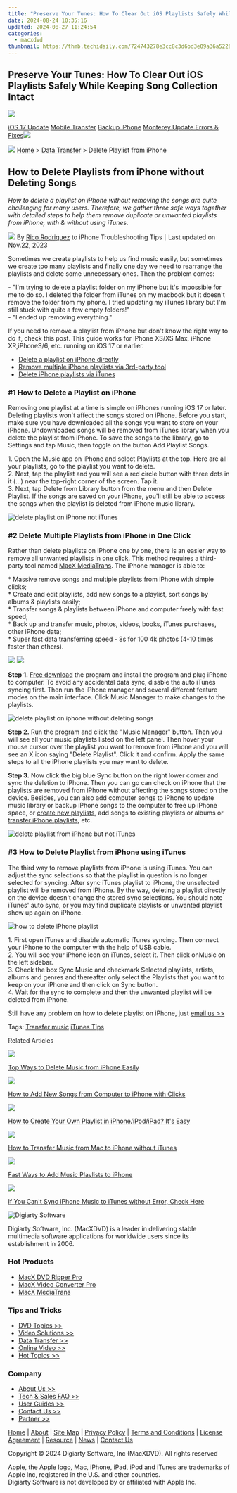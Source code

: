 ```yaml
---
title: "Preserve Your Tunes: How To Clear Out iOS Playlists Safely While Keeping Song Collection Intact"
date: 2024-08-24 10:35:16
updated: 2024-08-27 11:24:54
categories:
  - macxdvd
thumbnail: https://thmb.techidaily.com/724743278e3cc8c3d6bd3e09a36a5228f2284123f9ba460d1a5d5ea60dfb5a94.jpg
---
```


## Preserve Your Tunes: How To Clear Out iOS Playlists Safely While Keeping Song Collection Intact

[![](https://www.macxdvd.com/mobile/../image-style/new-seo/icon10.png)](https://tools.techidaily.com/macxdvd/products/)

[iOS 17 Update](https://tools.techidaily.com/macxdvd/products/) [Mobile Transfer](https://tools.techidaily.com/macxdvd/products/) [Backup iPhone](https://tools.techidaily.com/macxdvd/products/) [Monterey Update Errors & Fixes](https://tools.techidaily.com/macxdvd/products/)![](https://www.macxdvd.com/mobile/article-image/hot.gif) 



![](https://www.macxdvd.com/mobile/../image-style/new-seo/icon7.png) [Home](https://tools.techidaily.com/macxdvd/products/) \> [Data Transfer](https://tools.techidaily.com/macxdvd/products/) \> Delete Playlist from iPhone

## How to Delete Playlists from iPhone without Deleting Songs



_How to delete a playlist on iPhone without removing the songs are quite challenging for many users. Therefore, we gather three safe ways together with detailed steps to help them remove duplicate or unwanted playlists from iPhone, with & without using iTunes._

![](https://www.macxdvd.com/mobile/../image-style/new-seo/icon6.png) By [Rico Rodriguez](https://www.linkedin.com/in/rico-rodriguez-06815a104/) to iPhone Troubleshooting Tips｜Last updated on Nov.22, 2023

Sometimes we create playlists to help us find music easily, but sometimes we create too many playlists and finally one day we need to rearrange the playlists and delete some unnecessary ones. Then the problem comes: 

\- "I'm trying to delete a playlist folder on my iPhone but it's impossible for me to do so. I deleted the folder from iTunes on my macbook but it doesn't remove the folder from my phone. I tried updating my iTunes library but I'm still stuck with quite a few empty folders!"  
 \- "I ended up removing everything."

If you need to remove a playlist from iPhone but don't know the right way to do it, check this post. This guide works for iPhone XS/XS Max, iPhone XR,iPhoneS/6, etc. running on iOS 17 or earlier.

* [Delete a playlist on iPhone directly](https://tools.techidaily.com/macxdvd/products/)
* [Remove multiple iPhone playlists via 3rd-party tool](https://tools.techidaily.com/macxdvd/products/)
* [Delete iPhone playlists via iTunes](https://tools.techidaily.com/macxdvd/products/)



### #1 How to Delete a Playlist on iPhone 

Removing one playlist at a time is simple on iPhones running iOS 17 or later. Deleting playlists won't affect the songs stored on iPhone. Before you start, make sure you have downloaded all the songs you want to store on your iPhone. Undownloaded songs will be removed from iTunes library when you delete the playlist from iPhone. To save the songs to the library, go to Settings and tap Music, then toggle on the button Add Playlist Songs.

1\. Open the Music app on iPhone and select Playlists at the top. Here are all your playlists, go to the playlist you want to delete.  
 2\. Next, tap the playlist and you will see a red circle button with three dots in it (…) near the top-right corner of the screen. Tap it.  
 3\. Next, tap Delete from Library button from the menu and then Delete Playlist. If the songs are saved on your iPhone, you'll still be able to access the songs when the playlist is deleted from iPhone music library.

![delete playlist on iPhone not iTunes](https://www.macxdvd.com/mobile/article-image/delete-playlist.jpg)

### #2 Delete Multiple Playlists from iPhone in One Click

Rather than delete playlists on iPhone one by one, there is an easier way to remove all unwanted playlists in one click. This method requires a third-party tool named [MacX MediaTrans](https://tools.techidaily.com/macxdvd/products/). The iPhone manager is able to:

\* Massive remove songs and multiple playlists from iPhone with simple clicks;  
 \* Create and edit playlists, add new songs to a playlist, sort songs by albums & playlists easily;  
 \* Transfer songs & playlists between iPhone and computer freely with fast speed;  
 \* Back up and transfer music, photos, videos, books, iTunes purchases, other iPhone data;  
 \* Super fast data transferring speed - 8s for 100 4k photos (4-10 times faster than others).

[![](https://www.macxdvd.com/mobile/../image-style/new-seo/btn-win.png)](https://tools.techidaily.com/macxdvd/products/) [![](https://www.macxdvd.com/mobile/../image-style/new-seo/btn-mac.png)](https://tools.techidaily.com/winxdvd/products/) 

**Step 1.** [Free download](https://tools.techidaily.com/macxdvd/products/) the program and install the program and plug iPhone to computer. To avoid any accidental data sync, disable the auto iTunes syncing first. Then run the iPhone manager and several different feature modes on the main interface. Click Music Manager to make changes to the playlists.

![delete playlist on iphone without deleting songs](https://www.macxdvd.com/mobile/../guide/image/mt-8.jpg)

**Step 2.** Run the program and click the "Music Manager" button. Then you will see all your music playlists listed on the left panel. Then hover your mouse cursor over the playlist you want to remove from iPhone and you will see an X icon saying "Delete Playlist". Click it and confirm. Apply the same steps to all the iPhone playlists you may want to delete.

**Step 3.** Now click the big blue Sync button on the right lower corner and sync the deletion to iPhone. Then you can go can check on iPhone that the playlists are removed from iPhone without affecting the songs stored on the device. Besides, you can also add computer songs to iPhone to update music library or backup iPhone songs to the computer to free up iPhone space, or [create new playlists](https://tools.techidaily.com/macxdvd/products/), add songs to existing playlists or albums or [transfer iPhone playlists](https://tools.techidaily.com/macxdvd/products/), etc. 

![delete playlist from iPhone but not iTunes](https://www.macxdvd.com/mobile/article-image/delete-playlist-i.jpg)

### #3 How to Delete Playlist from iPhone using iTunes

 The third way to remove playlists from iPhone is using iTunes. You can adjust the sync selections so that the playlist in question is no longer selected for syncing. After sync iTunes playlist to iPhone, the unselected playlist will be removed from iPhone. By the way, deleting a playlist directly on the device doesn't change the stored sync selections. You should note iTunes' auto sync, or you may find duplicate playlists or unwanted playlist show up again on iPhone. 

![how to delete iPhone playlist](https://www.macxdvd.com/mobile/article-image/add-playlist-to-iphone-with-itunes.jpg)

1\. First open iTunes and disable automatic iTunes syncing. Then connect your iPhone to the computer with the help of USB cable.  
 2\. You will see your iPhone icon on iTunes, select it. Then click onMusic on the left sidebar.  
 3\. Check the box Sync Music and checkmark Selected playlists, artists, albums and genres and thereafter only select the Playlists that you want to keep on your iPhone and then click on Sync button.   
 4\. Wait for the sync to complete and then the unwanted playlist will be deleted from iPhone.

 Still have any problem on how to delete playlist on iPhone, just [email us >>](https://tools.techidaily.com/macxdvd/products/)

 Tags: [Transfer music](https://tools.techidaily.com/macxdvd/products/) [iTunes Tips](https://tools.techidaily.com/macxdvd/products/) 



Related Articles

![](https://www.macxdvd.com/mobile/../image-style/new-seo/pic7.jpg)

[Top Ways to Delete Music from iPhone Easily](https://tools.techidaily.com/macxdvd/products/) 

![](https://www.macxdvd.com/mobile/../image-style/new-seo/pic6.jpg)

[How to Add New Songs from Computer to iPhone with Clicks](https://tools.techidaily.com/macxdvd/products/) 

![](https://www.macxdvd.com/mobile/../image-style/new-seo/pic5.jpg)

[How to Create Your Own Playlist in iPhone/iPod/iPad? It's Easy](https://tools.techidaily.com/macxdvd/products/) 

![](https://www.macxdvd.com/mobile/../image-style/new-seo/pic4.jpg)

[How to Transfer Music from Mac to iPhone without iTunes](https://tools.techidaily.com/macxdvd/products/) 

![](https://www.macxdvd.com/mobile/../image-style/new-seo/pic3.jpg)

[Fast Ways to Add Music Playlists to iPhone](https://tools.techidaily.com/macxdvd/products/) 

![](https://www.macxdvd.com/mobile/../image-style/new-seo/pic2.jpg)

[If You Can't Sync iPhone Music to iTunes without Error, Check Here](https://tools.techidaily.com/macxdvd/products/) 



![Digiarty Software](https://www.macxdvd.com/mobile/../icon/logo.png) 

Digiarty Software, Inc. (MacXDVD) is a leader in delivering stable multimedia software applications for worldwide users since its establishment in 2006.

### Hot Products

* [MacX DVD Ripper Pro](https://tools.techidaily.com/macxdvd/products/)
* [MacX Video Converter Pro](https://tools.techidaily.com/macxdvd/products/)
* [MacX MediaTrans](https://tools.techidaily.com/macxdvd/products/)

### Tips and Tricks

* [DVD Topics >>](https://tools.techidaily.com/macxdvd/products/)
* [Video Solutions >>](https://tools.techidaily.com/macxdvd/products/)
* [Data Transfer >>](https://tools.techidaily.com/macxdvd/products/)
* [Online Video >>](https://tools.techidaily.com/macxdvd/products/)
* [Hot Topics >>](https://tools.techidaily.com/macxdvd/products/)

### Company

* [About Us >>](https://tools.techidaily.com/macxdvd/products/)
* [Tech & Sales FAQ >>](https://tools.techidaily.com/macxdvd/products/)
* [User Guides >>](https://tools.techidaily.com/macxdvd/products/)
* [Contact Us >>](https://tools.techidaily.com/macxdvd/products/)
* [Partner >>](https://tools.techidaily.com/macxdvd/products/)



[Home](https://tools.techidaily.com/macxdvd/products/) | [About](https://tools.techidaily.com/macxdvd/products/) | [Site Map](https://tools.techidaily.com/macxdvd/products/) | [Privacy Policy](https://tools.techidaily.com/macxdvd/products/) | [Terms and Conditions](https://tools.techidaily.com/macxdvd/products/) | [License Agreement](https://tools.techidaily.com/macxdvd/products/) | [Resource](https://tools.techidaily.com/macxdvd/products/) | [News](https://tools.techidaily.com/macxdvd/products/) | [Contact Us](https://tools.techidaily.com/macxdvd/products/)

Copyright © 2024 Digiarty Software, Inc (MacXDVD). All rights reserved

Apple, the Apple logo, Mac, iPhone, iPad, iPod and iTunes are trademarks of Apple Inc, registered in the U.S. and other countries.  
Digiarty Software is not developed by or affiliated with Apple Inc.

<ins class="adsbygoogle"
     style="display:block"
     data-ad-format="autorelaxed"
     data-ad-client="ca-pub-7571918770474297"
     data-ad-slot="1223367746"></ins>



<ins class="adsbygoogle"
     style="display:block"
     data-ad-client="ca-pub-7571918770474297"
     data-ad-slot="8358498916"
     data-ad-format="auto"
     data-full-width-responsive="true"></ins>
